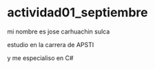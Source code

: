 # actividad01_septiembre
mi nombre es jose carhuachin sulca

estudio en la carrera de APSTI

y me especialiso en C#
